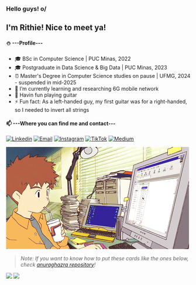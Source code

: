 ### Hello guys! o/
## I'm Rithie! Nice to meet ya!

#### :snowman: ---Profile---
- 🎓 BSc in Computer Science | PUC Minas, 2022
- 🎓 Postgraduate in Data Science & Big Data | PUC Minas, 2023
- ⏰ Master's Degree in Computer Science studies on pause | UFMG, 2024 - suspended in mid-2025
- 🌱 I’m currently learning and researching 6G mobile network
- 🎸 Havin fun playing guitar
- ⚡ Fun fact: As a left-handed guy, my first guitar was for a right-handed, so I needed to invert all strings
 
#### 📫 ---Where you can find me and contact---

[![Linkedin](https://img.shields.io/badge/Linkedin-@rithienatan-00BFFF?logo=linkedin&logoColor=white)](https://www.linkedin.com/in/rithienatan)
[![Email](https://img.shields.io/badge/Email-rithienatan@gmail.com-FF0000?logo=gmail&logoColor=white)](rithienatan@gmail.com)
[![Instagram](https://img.shields.io/badge/Instagram-@rithienatan-FA7E1E?logo=instagram&logoColor=white)](https://www.instagram.com/rithienatan/)
[![TikTok](https://img.shields.io/badge/Tiktok-@rithie.natan-0EB6F0?logo=tiktok&logoColor=white)](https://www.tiktok.com/@rithie.natan)
[![Medium](https://img.shields.io/badge/Medium-@rithienatan-939799?logo=medium&logoColor=white)](https://medium.com/@rithienatan)

![](gif_digimon.gif)
> _Note: If you want to know how to put these cards like the ones below, check [anuraghazra repository](https://github.com/anuraghazra/github-readme-stats)!_

<div style="display: inline_block">
    <img height="170em" src="https://github-readme-stats.vercel.app/api?username=rithienatan&show_icons=true&theme=tokyonight" />
    <img height="170em" src="https://github-readme-stats.vercel.app/api/top-langs/?username=rithienatan&layout=compact&langs_count=8&theme=tokyonight" />
</div>

<!--
**rithienatan/rithienatan** is a ✨ _special_ ✨ repository because its `README.md` (this file) appears on your GitHub profile.

Here are some ideas to get you started:

- 🔭 I’m currently working on Hired, Corp. as Co-Founder & CTO
- 🌱 I’m currently learning ...
- 👯 I’m looking to collaborate on ...
- 🤔 I’m looking for help with ...
- 💬 Ask me about ...
- 📫 How to reach me: ...
- 😄 Pronouns: ...
- ⚡ Fun fact: ...
-->

